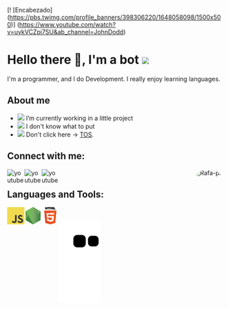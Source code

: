 [! [Encabezado] (https://pbs.twimg.com/profile_banners/398306220/1648058098/1500x500)] (https://www.youtube.com/watch?v=uykVCZpi7SU&ab_channel=JohnDodd)

# Hello there 👋, I'm a bot <img src="https://cdn.betterttv.net/emote/6000de22465444316bf6433e/3x" width="40px">  
I'm a programmer, and I do Development. I really enjoy learning languages.

## About me

- <img src="https://cdn.betterttv.net/emote/5f2e77591ab9be446c4e8d9b/3x" width="23px"> I’m currently working in a little project
- <img src="https://cdn.betterttv.net/emote/5d8b41c8d2458468c1f48d6e/3x" width="23px"> I don't know what to put
- <img src="https://cdn.betterttv.net/emote/5c707362b80b802336fbb84a/3x" width="23px"> Don't click here -> [TOS](https://www.youtube.com/watch?v=dQw4w9WgXcQ).

## Connect with me:
<div> 
  <a href="link" target="_blank"><img align="left" alt="youtube" width="40px" src="https://cdn.jsdelivr.net/npm/simple-icons@v3/icons/youtube.svg" target="_blank"></a>
    <a href="link" target="_blank"><img align="left" alt="youtube" width="40px" src="https://cdn.jsdelivr.net/npm/simple-icons@v3/icons/twitter.svg" target="_blank"></a>
    <a href="link" target="_blank"><img align="left" alt="youtube" width="40px" src="https://cdn.jsdelivr.net/npm/simple-icons@v3/icons/discord.svg" target="_blank"></a>
  <img align="right" alt="Rafa-pic" height="150" style="border-radius:50px;" src="https://media.discordapp.net/attachments/631163630729035787/956642610645196830/1648151753421.png?width=433&height=432"?width=706&height=676?width=706&height=676">
</div>
</div>

<br /> 

## Languages and Tools:

 <img align="left" alt="JavaScript" width="40px" src="https://raw.githubusercontent.com/github/explore/80688e429a7d4ef2fca1e82350fe8e3517d3494d/topics/javascript/javascript.png" />
  
 <img align="left" alt="Node.js" width="40px" src="https://raw.githubusercontent.com/github/explore/80688e429a7d4ef2fca1e82350fe8e3517d3494d/topics/nodejs/nodejs.png" /> 
 
  <img align="left" alt="Node.js" width="40px" src="https://raw.githubusercontent.com/github/explore/80688e429a7d4ef2fca1e82350fe8e3517d3494d/topics/html/html.png" /> 
  
 <br /> 
  
![Snake animation](https://github.com/rafaballerini/rafaballerini/blob/output/github-contribution-grid-snake.svg)
 

